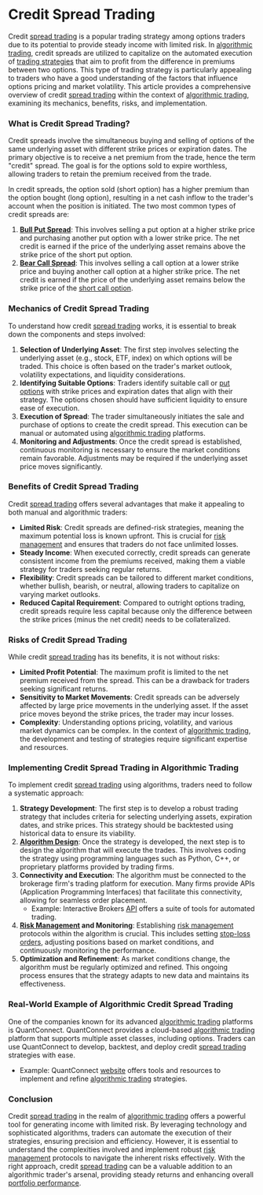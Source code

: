 # Credit Spread Trading

Credit [spread trading](../s/spread_trading.md) is a popular trading strategy among options traders due to its potential to provide steady income with limited risk. In [algorithmic trading](../a/algorithmic_trading.md), credit spreads are utilized to capitalize on the automated execution of [trading strategies](../t/trading_strategies.md) that aim to profit from the difference in premiums between two options. This type of trading strategy is particularly appealing to traders who have a good understanding of the factors that influence options pricing and market volatility. This article provides a comprehensive overview of credit [spread trading](../s/spread_trading.md) within the context of [algorithmic trading](../a/algorithmic_trading.md), examining its mechanics, benefits, risks, and implementation.

### What is Credit Spread Trading?

Credit spreads involve the simultaneous buying and selling of options of the same underlying asset with different strike prices or expiration dates. The primary objective is to receive a net premium from the trade, hence the term "credit" spread. The goal is for the options sold to expire worthless, allowing traders to retain the premium received from the trade.

In credit spreads, the option sold (short option) has a higher premium than the option bought (long option), resulting in a net cash inflow to the trader's account when the position is initiated. The two most common types of credit spreads are:

1. **[Bull Put Spread](../b/bull_put_spread.md)**: This involves selling a put option at a higher strike price and purchasing another put option with a lower strike price. The net credit is earned if the price of the underlying asset remains above the strike price of the short put option.
2. **[Bear Call Spread](../b/bear_call_spread.md)**: This involves selling a call option at a lower strike price and buying another call option at a higher strike price. The net credit is earned if the price of the underlying asset remains below the strike price of the [short call option](../s/short_call_option.md).

### Mechanics of Credit Spread Trading

To understand how credit [spread trading](../s/spread_trading.md) works, it is essential to break down the components and steps involved:

1. **Selection of Underlying Asset**: The first step involves selecting the underlying asset (e.g., stock, ETF, index) on which options will be traded. This choice is often based on the trader's market outlook, volatility expectations, and liquidity considerations.
2. **Identifying Suitable Options**: Traders identify suitable call or [put options](../p/put_options.md) with strike prices and expiration dates that align with their strategy. The options chosen should have sufficient liquidity to ensure ease of execution.
3. **Execution of Spread**: The trader simultaneously initiates the sale and purchase of options to create the credit spread. This execution can be manual or automated using [algorithmic trading](../a/algorithmic_trading.md) platforms.
4. **Monitoring and Adjustments**: Once the credit spread is established, continuous monitoring is necessary to ensure the market conditions remain favorable. Adjustments may be required if the underlying asset price moves significantly.

### Benefits of Credit Spread Trading

Credit [spread trading](../s/spread_trading.md) offers several advantages that make it appealing to both manual and algorithmic traders:

- **Limited Risk**: Credit spreads are defined-risk strategies, meaning the maximum potential loss is known upfront. This is crucial for [risk management](../r/risk_management.md) and ensures that traders do not face unlimited losses.
- **Steady Income**: When executed correctly, credit spreads can generate consistent income from the premiums received, making them a viable strategy for traders seeking regular returns.
- **Flexibility**: Credit spreads can be tailored to different market conditions, whether bullish, bearish, or neutral, allowing traders to capitalize on varying market outlooks.
- **Reduced Capital Requirement**: Compared to outright options trading, credit spreads require less capital because only the difference between the strike prices (minus the net credit) needs to be collateralized.

### Risks of Credit Spread Trading

While credit [spread trading](../s/spread_trading.md) has its benefits, it is not without risks:

- **Limited Profit Potential**: The maximum profit is limited to the net premium received from the spread. This can be a drawback for traders seeking significant returns.
- **Sensitivity to Market Movements**: Credit spreads can be adversely affected by large price movements in the underlying asset. If the asset price moves beyond the strike prices, the trader may incur losses.
- **Complexity**: Understanding options pricing, volatility, and various market dynamics can be complex. In the context of [algorithmic trading](../a/algorithmic_trading.md), the development and testing of strategies require significant expertise and resources.

### Implementing Credit Spread Trading in Algorithmic Trading

To implement credit [spread trading](../s/spread_trading.md) using algorithms, traders need to follow a systematic approach:

1. **Strategy Development**: The first step is to develop a robust trading strategy that includes criteria for selecting underlying assets, expiration dates, and strike prices. This strategy should be backtested using historical data to ensure its viability.
2. **[Algorithm Design](../a/algorithm_design.md)**: Once the strategy is developed, the next step is to design the algorithm that will execute the trades. This involves coding the strategy using programming languages such as Python, C++, or proprietary platforms provided by trading firms.
3. **Connectivity and Execution**: The algorithm must be connected to the brokerage firm's trading platform for execution. Many firms provide APIs (Application Programming Interfaces) that facilitate this connectivity, allowing for seamless order placement.
   - Example: Interactive Brokers [API](https://www.interactivebrokers.com/en/index.php?f=5041) offers a suite of tools for automated trading.
4. **[Risk Management](../r/risk_management.md) and Monitoring**: Establishing [risk management](../r/risk_management.md) protocols within the algorithm is crucial. This includes setting [stop-loss orders](../s/stop-loss_orders.md), adjusting positions based on market conditions, and continuously monitoring the performance.
5. **Optimization and Refinement**: As market conditions change, the algorithm must be regularly optimized and refined. This ongoing process ensures that the strategy adapts to new data and maintains its effectiveness.

### Real-World Example of Algorithmic Credit Spread Trading

One of the companies known for its advanced [algorithmic trading](../a/algorithmic_trading.md) platforms is QuantConnect. QuantConnect provides a cloud-based [algorithmic trading](../a/algorithmic_trading.md) platform that supports multiple asset classes, including options. Traders can use QuantConnect to develop, backtest, and deploy credit [spread trading](../s/spread_trading.md) strategies with ease.
- Example: QuantConnect [website](https://www.quantconnect.com/) offers tools and resources to implement and refine [algorithmic trading](../a/algorithmic_trading.md) strategies.

### Conclusion

Credit [spread trading](../s/spread_trading.md) in the realm of [algorithmic trading](../a/algorithmic_trading.md) offers a powerful tool for generating income with limited risk. By leveraging technology and sophisticated algorithms, traders can automate the execution of their strategies, ensuring precision and efficiency. However, it is essential to understand the complexities involved and implement robust [risk management](../r/risk_management.md) protocols to navigate the inherent risks effectively. With the right approach, credit [spread trading](../s/spread_trading.md) can be a valuable addition to an algorithmic trader's arsenal, providing steady returns and enhancing overall [portfolio performance](../p/portfolio_performance.md).